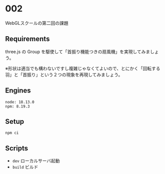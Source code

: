 # 002
WebGLスクールの第二回の課題

## Requirements
three.js の Group を駆使して「首振り機能つきの扇風機」を実現してみましょう。

※形状は適当でも構わないですし複雑じゃなくてよいので、とにかく「回転する羽」と「首振り」という２つの現象を再現してみましょう。

## Engines
```
node: 18.13.0
npm: 8.19.3
```

## Setup
```
npm ci
```

## Scripts
- `dev` ローカルサーバ起動
- `build` ビルド
